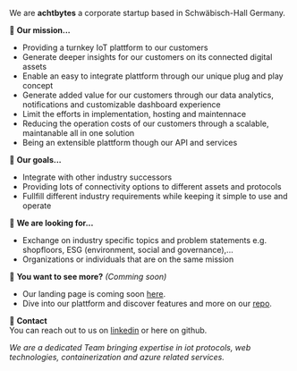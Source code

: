 
We are **achtbytes** a corporate startup based in Schwäbisch-Hall Germany.

:dart: **Our mission...**
- Providing a turnkey IoT plattform to our customers
- Generate deeper insights for our customers on its connected digital assets
- Enable an easy to integrate plattform through our unique plug and play concept
- Generate added value for our customers through our data analytics, notifications and customizable dashboard experience
- Limit the efforts in implementation, hosting and maintennace
- Reducing the operation costs of our customers through a scalable, maintanable all in one solution
- Being an extensible plattform though our API and services

:seedling: **Our goals...**
- Integrate with other industry successors
- Providing lots of connectivity options to different assets and protocols
- Fullfill different industry requirements while keeping it simple to use and operate

:eyes: **We are looking for...**
- Exchange on industry specific topics and problem statements e.g. shopfloors, ESG (environment, social and governance),...
- Organizations or individuals that are on the same mission

:rocket: **You want to see more?** *(Comming soon)*<br>
- Our landing page is coming soon [here](https://achtbytes.com).<br>
- Dive into our plattform and discover features and more on our [repo](https://github.com/achtbytes).

:incoming_envelope: **Contact**<br>
You can reach out to us on [linkedin](https://linkedin.com/company/achtbytes/about) or here on github.

*We are a dedicated Team bringing expertise in iot protocols, web technologies, containerization and azure related services.*
